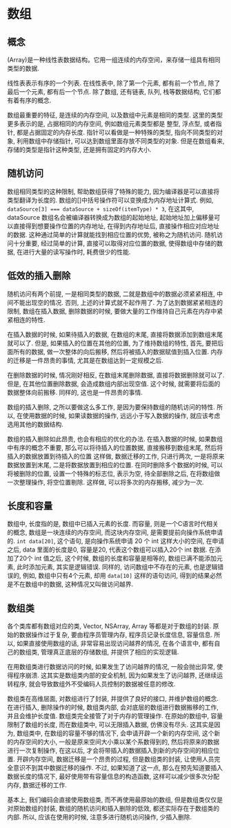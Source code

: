 # 数组

## 概念

(Array)是一种线性表数据结构。它用一组连续的内存空间，来存储一组具有相同类型的数据.

线性表表示有序的一个列表. 在线性表中, 除了第一个元素, 都有前一个节点, 除了最后一个元素, 都有后一个节点. 除了数组, 还有链表, 队列, 栈等数据结构, 它们都有着有序的概念.

数组最重要的特征, 是连续的内存空间, 以及数组中元素是相同的类型. 这里的类型更多表示的是, 占据相同的内存空间, 例如数组元素类型都是 整型, 浮点型, 或者指针, 都是占据固定的内存长度. 指针可以看做是一种特殊的类型, 指向不同类型的对象, 利用数组中存储指针, 可以达到数组里面存放不同类型的对象. 但是在数组看来, 存储的类型是指针这种类型, 还是拥有固定的内存大小.

## 随机访问

数组相同类型的这种限制, 帮助数组获得了特殊的能力, 因为编译器是可以直接将类型翻译为长度的. 数组的[]中括号操作符可以变换成为内存地址计算式. 例如, `dataSource[3] === dataSource + sizeOf(itemType) * 3`, 在这其中, dataSource 数组名会被编译器转换成为数组的起始地址, 起始地址加上偏移量可以直接得到想要操作位置的内存地址, 在得到内存地址后, 直接操作相应对应地址的数据. 这种通过简单的计算就能找到相应位置的优势, 被称之为随机访问. 随机访问十分重要, 经过简单的计算, 直接可以取得对应位置的数据, 使得数组中存储的数据, 在进行大量的读写操作时, 耗费很少的性能.

## 低效的插入删除

随机访问有两个前提, 一是相同类型的数据, 二就是数组中的数据必须紧紧相连, 中间不能出现空的情况. 否则, 上述的计算式就不起作用了. 为了达到数据紧紧相连的限制, 数组在插入数据, 删除数据的时候, 要做大量的工作维持自己元素在内存中紧紧相连的特性.

在插入数据的时候, 如果待插入的数据, 在数组的末尾, 直接将数据添加到数组末尾就可以了. 但是, 如果插入的位置在其他的位置, 为了维持数组的特性, 首先, 要把后面所有的数据, 做一次整体的向后搬移, 然后将被插入的数据赋值到插入位置. 内存的迁移是一件昂贵的事情, 尤其是在数组达到一定规模之后.

在删除数据的时候, 情况刚好相反, 在数组末尾删除数据, 直接将数据删除就可以了. 但是, 在其他位置删除数据, 会造成数组内部出现空值. 这个时候, 就需要将后面的数据整体向前搬移. 同样的, 这也是一件昂贵的事情.

数组的插入删除, 之所以要做这么多工作, 是因为要保持数组的随机访问的特性. 所以, 在使用数据的时候, 如果读数据的操作, 远远小于写入数据的操作, 就应该考虑选用其他的数据结构.

数组的插入删除如此昂贵, 也会有相应的优化的办法. 在插入数据的时候, 如果数组中有序的概念不重要, 那么可以将待插入的位置数据, 直接搬移到数组末尾, 然后将插入的数据放置到待插入的位置 这样做, 数据迁移的工作, 只进行两次, 一是将原来数据放置到末尾, 二是将数据放置到相应的位置. 在同时删除多个数据的时候, 可以将被删除的位置, 设置一个特殊的标志位, 表示为空, 待全部删除之后, 在将数组做一次整理操作, 将空位置剔除. 这样做, 可以将多次的内存搬移, 减少为一次.

## 长度和容量

数组中, 长度指的是, 数组中已插入元素的长度. 而容量, 则是一个C语言时代相关的概念, 数组是一块连续的内存空间, 而这块内存空间, 是需要提前向操作系统申请的. `int data[20]`, 这个语句, 是向操作系统申请 20 个 int 这样大小的空间, 在申请之后, data 里面的长度是0, 容量是20, 代表这个数组可以插入20个 int 数据. 在添加了20个 int 值之后, 这个时候, 数组的长度和容量是相等的, 数组已满不能添加元素, 此时添加元素, 其实是逻辑错误. 同样的, 访问数组中不存在的元素, 也是逻辑错误的, 例如, 数组中只有4个元素, 却用 `data[10]` 这样的语句访问, 得到的结果必然是不在数组中的数据, 这种情况又叫做访问越界.

## 数组类

各个类库都有数组对应的类, Vector, NSArray, Array 等都是对于数组的封装. 原始的数据操作过于复杂, 要由程序员管理内存, 程序员记录长度信息, 容量信息. 所以, 如果直接使用数组的话, 非常容易出现访问越界的情况, 在各个语言中, 都有自己的数组类, 管理真正底层的存储数组, 并提供了相应的实现逻辑.  

在用数组类进行数据访问的时候, 如果发生了访问越界的情况, 一般会抛出异常, 使得程序崩溃. 这其实是数组类内部的安全机制, 因为如果发生了访问越界, 还继续运转程序, 就会导致数组外不受编码人员控制的数据被任意的修改.

数组类在高维层面, 对数组进行了封装, 并提供了良好的接口, 并维护数组的概念. 在进行插入, 删除操作的时候, 数组类内部, 会对底层的数组进行数据搬移的工作, 并且会维护长度值. 数组类完全接管了对于内存的管理操作. 在原始的数组中, 容量限制了数组的长度, 而在数组类中, 可以无限插入数据, 仿佛没有尽头. 这其实是因为, 数组类中, 在数组的容量不够的情况下, 会申请开辟一个新的内存空间, 这个新的内存空间的大小, 一般是原来空间大小乘以某个系数得到的, 然后将原来的数据进行一次复制操作, 在这以后, 才会将带插入的数据插入到新的内存空间的相应位置. 开辟内存空间, 数据迁移是一个昂贵的过程, 但是数组类的封装, 让使用人员完全意识不到其中数据迁移的操作. 不过, 如果知道了这一点, 那么在预先知道要插入数据长度的情况下, 最好使用带有容量信息的构造函数, 这样可以减少很多次分配内存, 数据迁移的工作.

基本上, 我们编码会直接使用数组类, 而不再使用最原始的数组, 但是数组类仅仅是对原始数组的封装, 数组的随机访问和插入删除的低效, 都还实际存在于数组类的内部. 所以, 应该在使用的时候, 注意多进行随机访问操作, 少插入删除.
